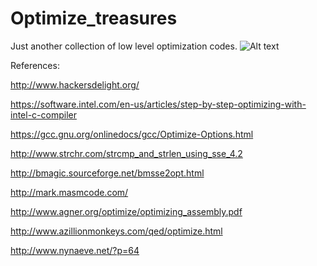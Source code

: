 Optimize_treasures
==================

Just another collection of low level optimization codes.
![Alt text](http://4.bp.blogspot.com/-m6VposJoVPU/T1hnJGrvygI/AAAAAAAAAc4/-bdiSxSMmx8/s1600/Dragon%27s+Hoard.jpg)


References:

  http://www.hackersdelight.org/
  
  https://software.intel.com/en-us/articles/step-by-step-optimizing-with-intel-c-compiler
  
  https://gcc.gnu.org/onlinedocs/gcc/Optimize-Options.html

  http://www.strchr.com/strcmp_and_strlen_using_sse_4.2

  http://bmagic.sourceforge.net/bmsse2opt.html

  http://mark.masmcode.com/

  http://www.agner.org/optimize/optimizing_assembly.pdf

  http://www.azillionmonkeys.com/qed/optimize.html

  http://www.nynaeve.net/?p=64
